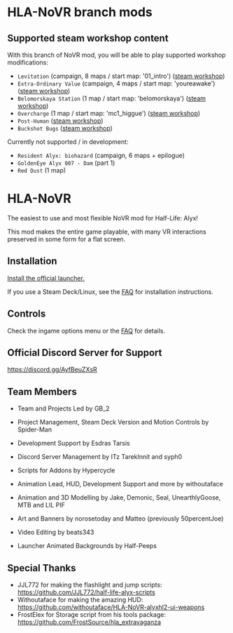 # HLA-NoVR branch mods

## Supported steam workshop content
With this branch of NoVR mod, you will be able to play supported workshop modifications:
- ``Levitation`` (campaign, 8 maps / start map: '01_intro') ([steam workshop](https://steamcommunity.com/sharedfiles/filedetails/?id=2881604879))
- ``Extra-Ordinary Value`` (campaign, 4 maps / start map: 'youreawake') ([steam workshop](https://steamcommunity.com/sharedfiles/filedetails/?id=2938438773))
- ``Belomorskaya Station`` (1 map / start map: 'belomorskaya') ([steam workshop](https://steamcommunity.com/sharedfiles/filedetails/?id=2110621864))
- ``Overcharge`` (1 map / start map: 'mc1_higgue') ([steam workshop](https://steamcommunity.com/sharedfiles/filedetails/?id=2113083464))
- ``Post-Human`` ([steam workshop](https://steamcommunity.com/sharedfiles/filedetails/?id=2951332188))
- ``Buckshot Bugs`` ([steam workshop](https://steamcommunity.com/sharedfiles/filedetails/?id=3086502947))

Currently not supported / in development:
- ``Resident Alyx: biohazard`` (campaign, 6 maps + epilogue)
- ``GoldenEye Alyx 007 - Dam`` (part 1)
- ``Red Dust`` (1 map)

# HLA-NoVR
The easiest to use and most flexible NoVR mod for Half-Life: Alyx!

This mod makes the entire game playable, with many VR interactions preserved in some form for a flat screen.

## Installation
[Install the official launcher.](https://github.com/bfeber/HLA-NoVR-Launcher#installation-and-usage)

If you use a Steam Deck/Linux, see the [FAQ](https://docs.google.com/document/d/1mlDz24iE1r4Lf16y5N9I37ZIvm4V0ie2Sxg1GBlcs10) for installation instructions.

## Controls
Check the ingame options menu or the [FAQ](https://docs.google.com/document/d/1mlDz24iE1r4Lf16y5N9I37ZIvm4V0ie2Sxg1GBlcs10) for details.

## Official Discord Server for Support
https://discord.gg/AyfBeuZXsR

## Team Members
- Team and Projects Led by GB_2
 
- Project Management, Steam Deck Version and Motion Controls by Spider-Man

- Development Support by Esdras Tarsis

- Discord Server Management by ITz TarekInnit and syph0

- Scripts for Addons by Hypercycle

- Animation Lead, HUD, Development Support and more by withoutaface

- Animation and 3D Modelling by Jake, Demonic, Seal, UnearthlyGoose, MTB and LIL PIF

- Art and Banners by norosetoday and Matteo (previously 50percentJoe)

- Video Editing by beats343

- Launcher Animated Backgrounds by Half-Peeps

## Special Thanks
- JJL772 for making the flashlight and jump scripts: https://github.com/JJL772/half-life-alyx-scripts
- Withoutaface for making the amazing HUD: https://github.com/withoutaface/HLA-NoVR-alyxhl2-ui-weapons
- FrostElex for Storage script from his tools package: https://github.com/FrostSource/hla_extravaganza
